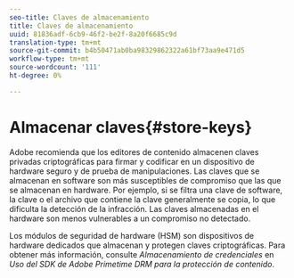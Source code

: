 ```yaml
---
seo-title: Claves de almacenamiento
title: Claves de almacenamiento
uuid: 81836adf-6cb9-46f2-be2f-8a20f6685c9d
translation-type: tm+mt
source-git-commit: b4b50471ab0ba98329862322a61bf73aa9e471d5
workflow-type: tm+mt
source-wordcount: '111'
ht-degree: 0%

---
```



# Almacenar claves{#store-keys}

Adobe recomienda que los editores de contenido almacenen claves privadas criptográficas para firmar y codificar en un dispositivo de hardware seguro y de prueba de manipulaciones. Las claves que se almacenan en software son más susceptibles de compromiso que las que se almacenan en hardware. Por ejemplo, si se filtra una clave de software, la clave o el archivo que contiene la clave generalmente se copia, lo que dificulta la detección de la infracción. Las claves almacenadas en el hardware son menos vulnerables a un compromiso no detectado.

Los módulos de seguridad de hardware (HSM) son dispositivos de hardware dedicados que almacenan y protegen claves criptográficas. Para obtener más información, consulte *Almacenamiento de credenciales* en *Uso del SDK de Adobe Primetime DRM para la protección de contenido*.
